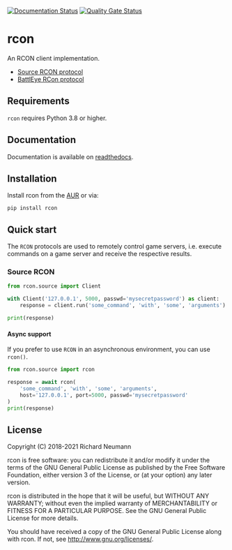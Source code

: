 [![Documentation Status](https://readthedocs.org/projects/rcon/badge/?version=latest)](https://rcon.readthedocs.io/en/latest/)
[![Quality Gate Status](https://sonarqube.richard-neumann.de/api/project_badges/measure?project=rcon&metric=alert_status)](https://sonarqube.richard-neumann.de/dashboard?id=rcon)

# rcon
An RCON client implementation.
* [Source RCON protocol](https://developer.valvesoftware.com/wiki/Source_RCON_Protocol)
* [BattlEye RCon protocol](https://www.battleye.com/downloads/BERConProtocol.txt)

## Requirements
`rcon` requires Python 3.8 or higher.

## Documentation
Documentation is available on [readthedocs](https://rcon.readthedocs.io/en/latest/).

## Installation
Install rcon from the [AUR](https://aur.archlinux.org/packages/python-rcon/) or via:

    pip install rcon

## Quick start
The `RCON` protocols are used to remotely control game servers, i.e. execute
commands on a game server and receive the respective results.

### Source RCON
```python
from rcon.source import Client

with Client('127.0.0.1', 5000, passwd='mysecretpassword') as client:
    response = client.run('some_command', 'with', 'some', 'arguments')

print(response)
```

#### Async support
If you prefer to use `RCON` in an asynchronous environment, you can use `rcon()`.

```python
from rcon.source import rcon

response = await rcon(
    'some_command', 'with', 'some', 'arguments',
    host='127.0.0.1', port=5000, passwd='mysecretpassword'
)
print(response)
```

## License
Copyright (C) 2018-2021 Richard Neumann <mail at richard dash neumann period de>

rcon is free software: you can redistribute it and/or modify
it under the terms of the GNU General Public License as published by
the Free Software Foundation, either version 3 of the License, or
(at your option) any later version.

rcon is distributed in the hope that it will be useful,
but WITHOUT ANY WARRANTY; without even the implied warranty of
MERCHANTABILITY or FITNESS FOR A PARTICULAR PURPOSE.  See the
GNU General Public License for more details.

You should have received a copy of the GNU General Public License
along with rcon.  If not, see <http://www.gnu.org/licenses/>.
